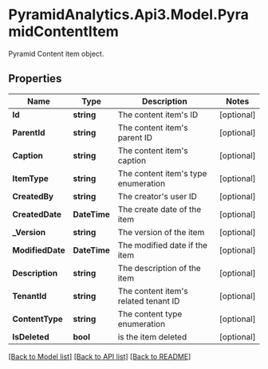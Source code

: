 # PyramidAnalytics.Api3.Model.PyramidContentItem
Pyramid Content item object.

## Properties

Name | Type | Description | Notes
------------ | ------------- | ------------- | -------------
**Id** | **string** | The content item&#39;s ID | [optional] 
**ParentId** | **string** | The content item&#39;s parent ID | [optional] 
**Caption** | **string** | The content item&#39;s caption | [optional] 
**ItemType** | **string** | The content item&#39;s type enumeration | [optional] 
**CreatedBy** | **string** | The creator&#39;s user ID | [optional] 
**CreatedDate** | **DateTime** | The create date of the item | [optional] 
**_Version** | **string** | The version of the item | [optional] 
**ModifiedDate** | **DateTime** | The modified date if the item | [optional] 
**Description** | **string** | The description of the item | [optional] 
**TenantId** | **string** | The content item&#39;s related tenant ID | [optional] 
**ContentType** | **string** | The content type enumeration | [optional] 
**IsDeleted** | **bool** | is the item deleted | [optional] 

[[Back to Model list]](../README.md#documentation-for-models) [[Back to API list]](../README.md#documentation-for-api-endpoints) [[Back to README]](../README.md)

